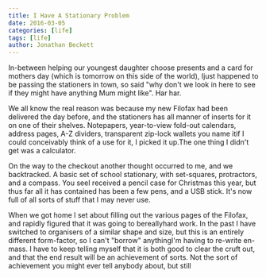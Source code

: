 ```yaml
---
title: I Have A Stationary Problem
date: 2016-03-05
categories: [life]
tags: [life]
author: Jonathan Beckett
---
```


In-between helping our youngest daughter choose presents and a card for mothers day (which is tomorrow on this side of the world), Ijust happened to be passing the stationers in town, so said "why don't we look in here to see if they might have anything Mum might like". Har har.

We all know the real reason was because my new Filofax had been delivered the day before, and the stationers has all manner of inserts for it on one of their shelves. Notepapers, year-to-view fold-out calendars, address pages, A-Z dividers, transparent zip-lock wallets you name itif I could conceivably think of a use for it, I picked it up.The one thing I didn't get was a calculator.

On the way to the checkout another thought occurred to me, and we backtracked. A basic set of school stationary, with set-squares, protractors, and a compass. You seeI received a pencil case for Christmas this year, but thus far all it has contained has been a few pens, and a USB stick. It's now full of all sorts of stuff that I may never use.

When we got home I set about filling out the various pages of the Filofax, and rapidly figured that it was going to bereallyhard work. In the past I have switched to organisers of a similar shape and size, but this is an entirely different form-factor, so I can't "borrow" anythingI'm having to re-write en-mass. I have to keep telling myself that it is both good to clear the cruft out, and that the end result will be an achievement of sorts. Not the sort of achievement you might ever tell anybody about, but still